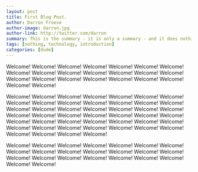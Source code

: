 ```yaml
---
layout: post
title: First Blog Post.
author: Darron Froese
author-image: darron.jpg
author-link: http://twitter.com/darron
summary: This is the summary - it is only a summary - and it does nothing else.
tags: [nothing, technology, introduction]
categories: [dude]
---
```


Welcome! Welcome! Welcome! Welcome! Welcome! Welcome! Welcome! Welcome! Welcome! Welcome! Welcome! Welcome! Welcome! Welcome! Welcome! Welcome! Welcome! Welcome! Welcome! Welcome! Welcome! Welcome! Welcome! 

Welcome! Welcome! Welcome! Welcome! Welcome! Welcome! Welcome! Welcome! Welcome! Welcome! Welcome! Welcome! Welcome! Welcome! Welcome! Welcome! Welcome! Welcome! Welcome! Welcome! Welcome! Welcome! Welcome! Welcome! Welcome! Welcome! Welcome! Welcome! Welcome! Welcome! Welcome! Welcome! Welcome! Welcome! Welcome! Welcome! Welcome! Welcome! Welcome! Welcome! Welcome! Welcome! Welcome! Welcome! Welcome! Welcome! 

Welcome! Welcome! Welcome! Welcome! Welcome! Welcome! Welcome! Welcome! Welcome! Welcome! Welcome! Welcome! Welcome! Welcome! Welcome! Welcome! Welcome! Welcome! Welcome! Welcome! Welcome! Welcome! Welcome! 
